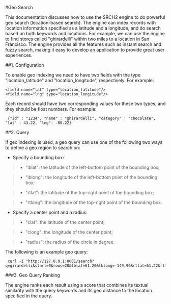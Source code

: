 
#Geo Search

This documentation discusses how to use the SRCH2 engine to do powerful geo search (location-based search). The engine can index records with location information specified as a latitude and a longitude, and do search based on both keywords and locations. For example, we can use the engine to find stores called "ghirardelli" within two miles to a location in San Francisco.  The engine provides all the features such as instant search and fuzzy search, making it easy to develop an application to provide great user experiences.

##1. Configuration

To enable geo indexing we need to have two fields with the type "location_latitude" and "location_longitude", respectively. For example:

```
<field name="lat" type="location_latitude"/>
<field name="lng" type="location_longitude"/>
```
Each record should have two corresponding values for these two types, and they should be float numbers.  For example:
```
 {"id" : "1234", "name" : "ghirardelli", "category" : "chocolate", "lat" : 43.22, "lng": -80.22}
```


##2. Query

If geo indexing is used, a geo query can use one of the following two ways to define a geo region to search on:

 - Specify a bounding box:

>  * "lblat": the latitude of the left-bottom point of the bounding box;

>  * "lblong": the longitude of the left-bottom point of the bounding box;

>  * "rtlat": the latitude of the top-right point of the bounding box;

>  * "rtlong": the longitude of the top-right point of the bounding box.

 - Specify a center point and a radius:

> * "clat": the latitude of the center point;

> * "clong": the longitude of the center point;

> * "radius": the radius of the circle in degree.


The following is an example geo query:
```
 curl -i "http://127.0.0.1:8081/search?q=girardelli&start=0&rows=20&lblat=61.20&lblong=-149.90&rtlat=61.22&rtlong=-149.70"
```

###3. Geo Query Ranking

The engine ranks each result using a score that combines its textual similarity with the query keywords and its geo distance to the location specified in the query.

